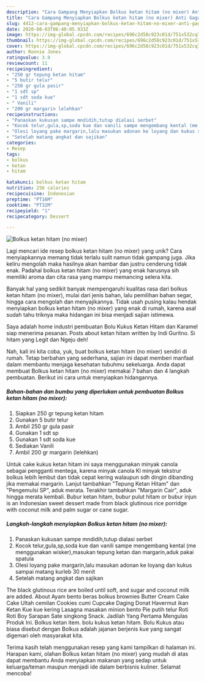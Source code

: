 ```yaml
---
description: "Cara Gampang Menyiapkan Bolkus ketan hitam (no mixer) Anti Gagal"
title: "Cara Gampang Menyiapkan Bolkus ketan hitam (no mixer) Anti Gagal"
slug: 4412-cara-gampang-menyiapkan-bolkus-ketan-hitam-no-mixer-anti-gagal
date: 2020-08-03T06:40:05.933Z
image: https://img-global.cpcdn.com/recipes/696c2d58c923c01d/751x532cq70/bolkus-ketan-hitam-no-mixer-foto-resep-utama.jpg
thumbnail: https://img-global.cpcdn.com/recipes/696c2d58c923c01d/751x532cq70/bolkus-ketan-hitam-no-mixer-foto-resep-utama.jpg
cover: https://img-global.cpcdn.com/recipes/696c2d58c923c01d/751x532cq70/bolkus-ketan-hitam-no-mixer-foto-resep-utama.jpg
author: Ronnie Jones
ratingvalue: 3.9
reviewcount: 11
recipeingredient:
- "250 gr tepung ketan hitam"
- "5 butir telur"
- "250 gr gula pasir"
- "1 sdt sp"
- "1 sdt soda kue"
- " Vanili"
- "200 gr margarin lelehkan"
recipeinstructions:
- "Panaskan kukusan sampe mndidih,tutup dialasi serbet"
- "Kocok telur,gula,sp,soda kue dan vanili sampe mengembang kental (me menggunakan wisker),masukan tepung ketan dan margarin,aduk pakai spatula"
- "Olesi loyang pake margarin,lalu masukan adonan ke loyang dan kukus sampai matang kurleb 30 menit"
- "Setelah matang angkat dan sajikan"
categories:
- Resep
tags:
- bolkus
- ketan
- hitam

katakunci: bolkus ketan hitam 
nutrition: 256 calories
recipecuisine: Indonesian
preptime: "PT16M"
cooktime: "PT32M"
recipeyield: "1"
recipecategory: Dessert

---
```



![Bolkus ketan hitam (no mixer)](https://img-global.cpcdn.com/recipes/696c2d58c923c01d/751x532cq70/bolkus-ketan-hitam-no-mixer-foto-resep-utama.jpg)

Lagi mencari ide resep bolkus ketan hitam (no mixer) yang unik? Cara menyiapkannya memang tidak terlalu sulit namun tidak gampang juga. Jika keliru mengolah maka hasilnya akan hambar dan justru cenderung tidak enak. Padahal bolkus ketan hitam (no mixer) yang enak harusnya sih memiliki aroma dan cita rasa yang mampu memancing selera kita.

Banyak hal yang sedikit banyak mempengaruhi kualitas rasa dari bolkus ketan hitam (no mixer), mulai dari jenis bahan, lalu pemilihan bahan segar, hingga cara mengolah dan menyajikannya. Tidak usah pusing kalau hendak menyiapkan bolkus ketan hitam (no mixer) yang enak di rumah, karena asal sudah tahu triknya maka hidangan ini bisa menjadi sajian istimewa.

Saya adalah home industri pembuatan Bolu Kukus Ketan Hitam dan Karamel siap menerima pesanan. Posts about ketan hitam written by Indi Guritno. Si hitam yang Legit dan Ngeju deh!


Nah, kali ini kita coba, yuk, buat bolkus ketan hitam (no mixer) sendiri di rumah. Tetap berbahan yang sederhana, sajian ini dapat memberi manfaat dalam membantu menjaga kesehatan tubuhmu sekeluarga. Anda dapat membuat Bolkus ketan hitam (no mixer) memakai 7 bahan dan 4 langkah pembuatan. Berikut ini cara untuk menyiapkan hidangannya.

<!--inarticleads1-->

##### Bahan-bahan dan bumbu yang diperlukan untuk pembuatan Bolkus ketan hitam (no mixer):

1. Siapkan 250 gr tepung ketan hitam
1. Gunakan 5 butir telur
1. Ambil 250 gr gula pasir
1. Gunakan 1 sdt sp
1. Gunakan 1 sdt soda kue
1. Sediakan  Vanili
1. Ambil 200 gr margarin (lelehkan)


Untuk cake kukus ketan hitam ini saya menggunakan minyak canola sebagai pengganti mentega, karena minyak canola Kl minyak tekstrur bolkus lebih lembut dan tidak cepat kering walaupun sdh dingin dibanding jika memakai margarin. Lanjut tambahkan &#34;Tepung Ketan Hitam&#34; dan &#34;Pengemulsi SP&#34;, aduk merata. Terakhir tambahkan &#34;Margarin Cair&#34;, aduk hingga merata kembali. Bubur ketan hitam, bubur pulut hitam or bubur injun is an Indonesian sweet dessert made from black glutinous rice porridge with coconut milk and palm sugar or cane sugar. 

<!--inarticleads2-->

##### Langkah-langkah menyiapkan Bolkus ketan hitam (no mixer):

1. Panaskan kukusan sampe mndidih,tutup dialasi serbet
1. Kocok telur,gula,sp,soda kue dan vanili sampe mengembang kental (me menggunakan wisker),masukan tepung ketan dan margarin,aduk pakai spatula
1. Olesi loyang pake margarin,lalu masukan adonan ke loyang dan kukus sampai matang kurleb 30 menit
1. Setelah matang angkat dan sajikan


The black glutinous rice are boiled until soft, and sugar and coconut milk are added. About Ayam bento beras bolkus brownies Butter Cream Cake Cake Ultah cemilan Cookies cumi Cupcake Daging Donat Havermut ikan Ketan Kue kue kering Lasagna masakan minion bento Pie putih telur Roti Roti Boy Sarapan Sate singkong Snack. Jadilah Yang Pertama Mengulas Produk Ini. Bolkus ketan item. bolu kukus ketan hitam. Bolu Kukus atau biasa disebut dengan Bolkus adalah jajanan berjenis kue yang sangat digemari oleh masyarakat kita. 

Terima kasih telah menggunakan resep yang kami tampilkan di halaman ini. Harapan kami, olahan Bolkus ketan hitam (no mixer) yang mudah di atas dapat membantu Anda menyiapkan makanan yang sedap untuk keluarga/teman maupun menjadi ide dalam berbisnis kuliner. Selamat mencoba!
